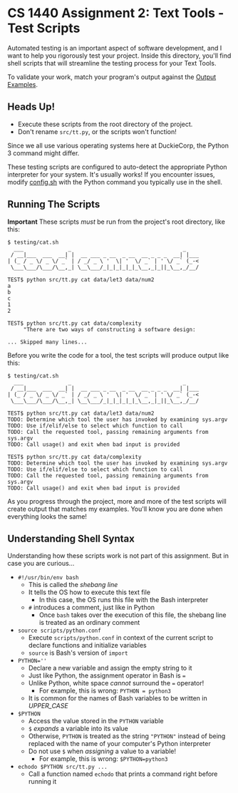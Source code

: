 # CS 1440 Assignment 2: Text Tools - Test Scripts

Automated testing is an important aspect of software development, and I want to help you rigorously test your project.  Inside this directory, you'll find shell scripts that will streamline the testing process for your Text Tools.

To validate your work, match your program's output against the [Output Examples](../instructions/examples).

## **Heads Up!**

*   Execute these scripts from the root directory of the project.
*   Don't rename `src/tt.py`, or the scripts won't function!

Since we all use various operating systems here at DuckieCorp, the Python 3 command might differ.

These testing scripts are configured to auto-detect the appropriate Python interpreter for your system. It's usually works! If you encounter issues, modify [config.sh](./config.sh) with the Python command you typically use in the shell.


## Running The Scripts

**Important** These scripts *must* be run from the project's root directory, like this:

```
$ testing/cat.sh
  ___              _                                   _    
 / __|___  ___  __| |  __ ___ _ __  _ __  __ _ _ _  __| |___
| (_ / _ \/ _ \/ _` | / _/ _ \ '  \| '  \/ _` | ' \/ _` (_-<
 \___\___/\___/\__,_| \__\___/_|_|_|_|_|_\__,_|_||_\__,_/__/

TEST$ python src/tt.py cat data/let3 data/num2
a
b
c
1
2

TEST$ python src/tt.py cat data/complexity
     "There are two ways of constructing a software design:

... Skipped many lines...
```


Before you write the code for a tool, the test scripts will produce output like this:

```
$ testing/cat.sh
  ___              _                                   _
 / __|___  ___  __| |  __ ___ _ __  _ __  __ _ _ _  __| |___
| (_ / _ \/ _ \/ _` | / _/ _ \ '  \| '  \/ _` | ' \/ _` (_-<
 \___\___/\___/\__,_| \__\___/_|_|_|_|_|_\__,_|_||_\__,_/__/

TEST$ python src/tt.py cat data/let3 data/num2
TODO: Determine which tool the user has invoked by examining sys.argv
TODO: Use if/elif/else to select which function to call
TODO: Call the requested tool, passing remaining arguments from sys.argv
TODO: Call usage() and exit when bad input is provided

TEST$ python src/tt.py cat data/complexity
TODO: Determine which tool the user has invoked by examining sys.argv
TODO: Use if/elif/else to select which function to call
TODO: Call the requested tool, passing remaining arguments from sys.argv
TODO: Call usage() and exit when bad input is provided
```

As you progress through the project, more and more of the test scripts will create output that matches my examples.  You'll know you are done when everything looks the same!


## Understanding Shell Syntax

Understanding how these scripts work is not part of this assignment.  But in case you are curious...

*   `#!/usr/bin/env bash`
    *   This is called the *shebang line*
    *   It tells the OS how to execute this text file
        *   In this case, the OS runs this file with the Bash interpreter
    *   `#` introduces a comment, just like in Python
        *   Once `bash` takes over the execution of this file, the shebang line is treated as an ordinary comment 
*   `source scripts/python.conf`
    *   Execute `scripts/python.conf` in context of the current script to declare functions and initialize variables
    *   `source` is Bash's version of `import`
*   `PYTHON=''`
    *   Declare a new variable and assign the empty string to it
    *   Just like Python, the assignment operator in Bash is `=`
    *   Unlike Python, white space *cannot* surround the `=` operator!
        *   For example, this is wrong: `PYTHON = python3`
    *   It is common for the names of Bash variables to be written in *UPPER_CASE*
*   `$PYTHON`
    *   Access the value stored in the `PYTHON` variable
    *   `$` *expands* a variable into its value
    *   Otherwise, `PYTHON` is treated as the string `"PYTHON"` instead of being replaced with the name of your computer's Python interpreter
    *   Do not use `$` when *assigning* a value to a variable!
        *   For example, this is wrong: `$PYTHON=python3`
*   `echodo $PYTHON src/tt.py ...`
    *   Call a function named `echodo` that prints a command right before running it
